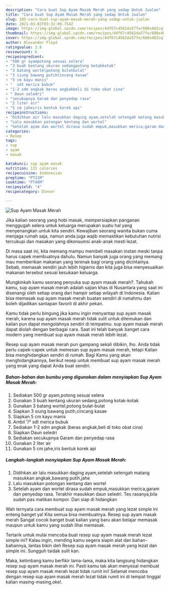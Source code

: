 ```yaml
---
description: "Cara buat Sup Ayam Masak Merah yang sedap Untuk Jualan"
title: "Cara buat Sup Ayam Masak Merah yang sedap Untuk Jualan"
slug: 185-cara-buat-sup-ayam-masak-merah-yang-sedap-untuk-jualan
date: 2021-03-02T03:32:09.754Z
image: https://img-global.cpcdn.com/recipes/4df67c4562da57fe/680x482cq70/sup-ayam-masak-merah-foto-resep-utama.jpg
thumbnail: https://img-global.cpcdn.com/recipes/4df67c4562da57fe/680x482cq70/sup-ayam-masak-merah-foto-resep-utama.jpg
cover: https://img-global.cpcdn.com/recipes/4df67c4562da57fe/680x482cq70/sup-ayam-masak-merah-foto-resep-utama.jpg
author: Alexander Floyd
ratingvalue: 3.8
reviewcount: 6
recipeingredient:
- "500 gr ayampotong sesuai selera"
- "3 buah kentang ukuran sedangpotong kotakkotak"
- "3 batang wortelpotong bulatbulat"
- "3 siung bawang putihcincang kasae"
- "5 cm kayu manis"
- "  sdt merica bubuk"
- "1-2 sdm angkak beras angkakbeli di toko obat cina"
- " Daun seledri"
- "secukupnya Garam dan penyedap rasa"
- "2 liter air"
- "5 cm jaheiris bentuk korek api"
recipeinstructions:
- "Didihkan air lalu masukkan daging ayam,setelah setengah matang masukkan angkak,bawang putih,jahe"
- "Lalu masukkan potongan kentang dan wortel"
- "Setelah ayam dan wortel dirasa sudah empuk,masukkan merica,garam dan penyedap rasa. Terakhir masukkan daun seledri. Tes rasanya,bila sudah pas matikan kompor. Dan siap di hidangkan"
categories:
- Resep
tags:
- sup
- ayam
- masak

katakunci: sup ayam masak 
nutrition: 131 calories
recipecuisine: Indonesian
preptime: "PT31M"
cooktime: "PT46M"
recipeyield: "4"
recipecategory: Dinner

---
```



![Sup Ayam Masak Merah](https://img-global.cpcdn.com/recipes/4df67c4562da57fe/680x482cq70/sup-ayam-masak-merah-foto-resep-utama.jpg)

Jika kalian seorang yang hobi masak, mempersiapkan panganan menggugah selera untuk keluarga merupakan suatu hal yang menyenangkan untuk kita sendiri. Kewajiban seorang  wanita bukan cuma menjaga rumah saja, namun anda juga wajib memastikan kebutuhan nutrisi tercukupi dan masakan yang dikonsumsi anak-anak mesti lezat.

Di masa  saat ini, kita memang mampu membeli masakan instan meski tanpa harus capek membuatnya dahulu. Namun banyak juga orang yang memang mau memberikan makanan yang terenak bagi orang yang dicintainya. Sebab, memasak sendiri jauh lebih higienis dan kita juga bisa menyesuaikan makanan tersebut sesuai kesukaan keluarga. 



Mungkinkah kamu seorang penyuka sup ayam masak merah?. Tahukah kamu, sup ayam masak merah adalah sajian khas di Nusantara yang saat ini disenangi oleh setiap orang dari hampir setiap wilayah di Indonesia. Kalian bisa memasak sup ayam masak merah buatan sendiri di rumahmu dan boleh dijadikan santapan favorit di akhir pekan.

Kamu tidak perlu bingung jika kamu ingin menyantap sup ayam masak merah, karena sup ayam masak merah tidak sulit untuk ditemukan dan kalian pun dapat mengolahnya sendiri di tempatmu. sup ayam masak merah dapat diolah dengan berbagai cara. Saat ini telah banyak banget cara modern yang membuat sup ayam masak merah lebih lezat.

Resep sup ayam masak merah pun gampang sekali dibikin, lho. Anda tidak perlu capek-capek untuk memesan sup ayam masak merah, tetapi Kalian bisa menghidangkan sendiri di rumah. Bagi Kamu yang akan menghidangkannya, berikut resep untuk membuat sup ayam masak merah yang enak yang dapat Anda buat sendiri.

<!--inarticleads1-->

##### Bahan-bahan dan bumbu yang digunakan dalam menyiapkan Sup Ayam Masak Merah:

1. Sediakan 500 gr ayam,potong sesuai selera
1. Gunakan 3 buah kentang ukuran sedang,potong kotak-kotak
1. Gunakan 3 batang wortel,potong bulat-bulat
1. Siapkan 3 siung bawang putih,cincang kasae
1. Siapkan 5 cm kayu manis
1. Ambil  ¹/² sdt merica bubuk
1. Sediakan 1-2 sdm angkak (beras angkak,beli di toko obat cina)
1. Siapkan  Daun seledri
1. Sediakan secukupnya Garam dan penyedap rasa
1. Gunakan 2 liter air
1. Gunakan 5 cm jahe,iris bentuk korek api




<!--inarticleads2-->

##### Langkah-langkah menyiapkan Sup Ayam Masak Merah:

1. Didihkan air lalu masukkan daging ayam,setelah setengah matang masukkan angkak,bawang putih,jahe
1. Lalu masukkan potongan kentang dan wortel
1. Setelah ayam dan wortel dirasa sudah empuk,masukkan merica,garam dan penyedap rasa. Terakhir masukkan daun seledri. Tes rasanya,bila sudah pas matikan kompor. Dan siap di hidangkan




Wah ternyata cara membuat sup ayam masak merah yang lezat simple ini enteng banget ya! Kita semua bisa membuatnya. Resep sup ayam masak merah Sangat cocok banget buat kalian yang baru akan belajar memasak maupun untuk kamu yang sudah lihai memasak.

Tertarik untuk mulai mencoba buat resep sup ayam masak merah lezat simple ini? Kalau ingin, mending kamu segera siapin alat dan bahan-bahannya, lantas bikin deh Resep sup ayam masak merah yang lezat dan simple ini. Sungguh taidak sulit kan. 

Maka, ketimbang kamu berfikir lama-lama, maka kita langsung hidangkan resep sup ayam masak merah ini. Pasti kamu tak akan menyesal membuat resep sup ayam masak merah lezat tidak rumit ini! Selamat mencoba dengan resep sup ayam masak merah lezat tidak rumit ini di tempat tinggal kalian masing-masing,oke!.

